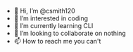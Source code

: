 - 👋 Hi, I’m @csmith120
- 👀 I’m interested in coding
- 🌱 I’m currently learning CLI
- 💞️ I’m looking to collaborate on nothing
- 📫 How to reach me you can't

<!---
csmith120/csmith120 is a ✨ special ✨ repository because its `README.md` (this file) appears on your GitHub profile.
You can click the Preview link to take a look at your changes.
--->
